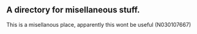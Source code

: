 ## A directory for misellaneous stuff. 
This is a misellanous place, apparently this wont be useful (N030107667)
